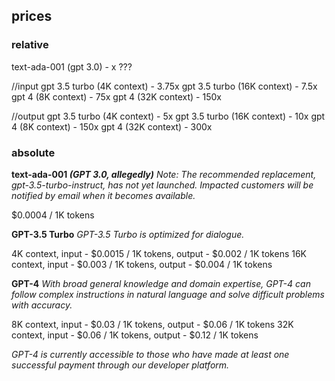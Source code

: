 ## prices

### relative

text-ada-001 (gpt 3.0) - x ???

//input
gpt 3.5 turbo (4K context) - 3.75x
gpt 3.5 turbo (16K context) - 7.5x
gpt 4 (8K context) - 75x
gpt 4 (32K context) - 150x

//output
gpt 3.5 turbo (4K context) - 5x
gpt 3.5 turbo (16K context) - 10x
gpt 4 (8K context) - 150x
gpt 4 (32K context) - 300x

### absolute

**text-ada-001 _(GPT 3.0, allegedly)_**
_Note: The recommended replacement, gpt-3.5-turbo-instruct, has not yet launched. Impacted customers will be notified by email when it becomes available._

$0.0004 / 1K tokens

**GPT-3.5 Turbo**
_GPT-3.5 Turbo is optimized for dialogue._

4K context, input - $0.0015 / 1K tokens, output - $0.002 / 1K tokens
16K context, input - $0.003 / 1K tokens, output - $0.004 / 1K tokens

**GPT-4**
_With broad general knowledge and domain expertise, GPT-4 can follow complex instructions in natural language and solve difficult problems with accuracy._

8K context, input - $0.03 / 1K tokens, output - $0.06 / 1K tokens
32K context, input - $0.06 / 1K tokens, output - $0.12 / 1K tokens

_GPT-4 is currently accessible to those who have made at least one successful payment through our developer platform._

